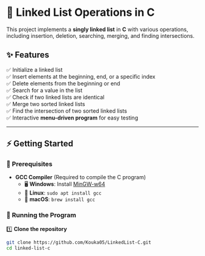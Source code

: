 # 🔗 Linked List Operations in C

This project implements a **singly linked list** in **C** with various operations, including insertion, deletion, searching, merging, and finding intersections.

## ✨ Features
✅ Initialize a linked list  
✅ Insert elements at the beginning, end, or a specific index  
✅ Delete elements from the beginning or end  
✅ Search for a value in the list  
✅ Check if two linked lists are identical  
✅ Merge two sorted linked lists  
✅ Find the intersection of two sorted linked lists  
✅ Interactive **menu-driven program** for easy testing  

---

## ⚡ Getting Started

### 📌 Prerequisites
- **GCC Compiler** (Required to compile the C program)  
  - 🖥 **Windows**: Install [MinGW-w64](https://www.mingw-w64.org/downloads/)  
  - 🐧 **Linux**: `sudo apt install gcc`  
  - 🍏 **macOS**: `brew install gcc`  

### 🚀 Running the Program

1️⃣ **Clone the repository**  
   ```sh
   git clone https://github.com/Kouka05/LinkedList-C.git
   cd linked-list-c
